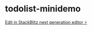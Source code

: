 # todolist-minidemo

[Edit in StackBlitz next generation editor ⚡️](https://stackblitz.com/~/github.com/DarinJSE/todolist-minidemo)